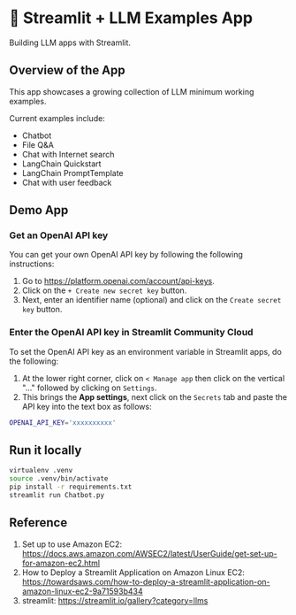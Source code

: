 # 🎈 Streamlit + LLM Examples App

Building LLM apps with Streamlit.

## Overview of the App

This app showcases a growing collection of LLM minimum working examples.

Current examples include:

- Chatbot
- File Q&A
- Chat with Internet search
- LangChain Quickstart
- LangChain PromptTemplate
- Chat with user feedback

## Demo App

### Get an OpenAI API key

You can get your own OpenAI API key by following the following instructions:

1. Go to https://platform.openai.com/account/api-keys.
2. Click on the `+ Create new secret key` button.
3. Next, enter an identifier name (optional) and click on the `Create secret key` button.

### Enter the OpenAI API key in Streamlit Community Cloud

To set the OpenAI API key as an environment variable in Streamlit apps, do the following:

1. At the lower right corner, click on `< Manage app` then click on the vertical "..." followed by clicking on `Settings`.
2. This brings the **App settings**, next click on the `Secrets` tab and paste the API key into the text box as follows:

```sh
OPENAI_API_KEY='xxxxxxxxxx'
```

## Run it locally

```sh
virtualenv .venv
source .venv/bin/activate
pip install -r requirements.txt
streamlit run Chatbot.py
```
## Reference
1. Set up to use Amazon EC2: https://docs.aws.amazon.com/AWSEC2/latest/UserGuide/get-set-up-for-amazon-ec2.html
2. How to Deploy a Streamlit Application on Amazon Linux EC2: https://towardsaws.com/how-to-deploy-a-streamlit-application-on-amazon-linux-ec2-9a71593b434
3. streamlit: https://streamlit.io/gallery?category=llms 


